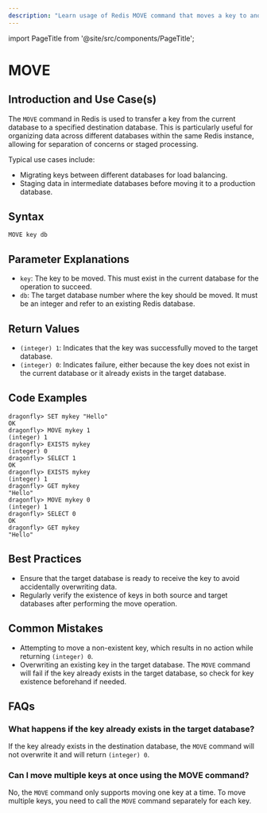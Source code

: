 ```yaml
---
description: "Learn usage of Redis MOVE command that moves a key to another database."
---
```


import PageTitle from '@site/src/components/PageTitle';

# MOVE

<PageTitle title="Redis MOVE Explained (Better Than Official Docs)" />

## Introduction and Use Case(s)

The `MOVE` command in Redis is used to transfer a key from the current database to a specified destination database. This is particularly useful for organizing data across different databases within the same Redis instance, allowing for separation of concerns or staged processing.

Typical use cases include:

- Migrating keys between different databases for load balancing.
- Staging data in intermediate databases before moving it to a production database.

## Syntax

```plaintext
MOVE key db
```

## Parameter Explanations

- `key`: The key to be moved. This must exist in the current database for the operation to succeed.
- `db`: The target database number where the key should be moved. It must be an integer and refer to an existing Redis database.

## Return Values

- `(integer) 1`: Indicates that the key was successfully moved to the target database.
- `(integer) 0`: Indicates failure, either because the key does not exist in the current database or it already exists in the target database.

## Code Examples

```cli
dragonfly> SET mykey "Hello"
OK
dragonfly> MOVE mykey 1
(integer) 1
dragonfly> EXISTS mykey
(integer) 0
dragonfly> SELECT 1
OK
dragonfly> EXISTS mykey
(integer) 1
dragonfly> GET mykey
"Hello"
dragonfly> MOVE mykey 0
(integer) 1
dragonfly> SELECT 0
OK
dragonfly> GET mykey
"Hello"
```

## Best Practices

- Ensure that the target database is ready to receive the key to avoid accidentally overwriting data.
- Regularly verify the existence of keys in both source and target databases after performing the move operation.

## Common Mistakes

- Attempting to move a non-existent key, which results in no action while returning `(integer) 0`.
- Overwriting an existing key in the target database. The `MOVE` command will fail if the key already exists in the target database, so check for key existence beforehand if needed.

## FAQs

### What happens if the key already exists in the target database?

If the key already exists in the destination database, the `MOVE` command will not overwrite it and will return `(integer) 0`.

### Can I move multiple keys at once using the MOVE command?

No, the `MOVE` command only supports moving one key at a time. To move multiple keys, you need to call the `MOVE` command separately for each key.
